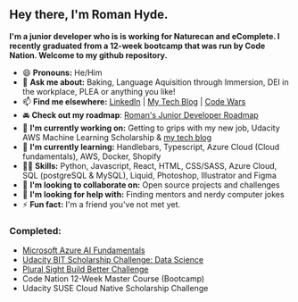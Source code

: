 ## Hey there, I'm Roman Hyde.
**I'm a junior developer who is is working for Naturecan and eComplete. I recently graduated from a 12-week bootcamp that was run by Code Nation. Welcome to my github repository.**

- 😄 **Pronouns:** He/Him
- 💬 **Ask me about:** Baking, Language Aquisition through Immersion, DEI in the workplace, PLEA or anything you like!
- 📫 **Find me elsewhere:** [LinkedIn](https://www.linkedin.com/in/romanhyde/) | [My Tech Blog](https://dev.mrhyde.io/) | [Code Wars](https://www.codewars.com/users/MrHyde)
- 🚘 **Check out my roadmap**: [Roman's Junior Developer Roadmap](https://www.notion.so/3d56b2f1a0fb4acc8f1272426f6b53e5?v=2cea97675e1e4e319a5eec0bced3e293)
- 📝 **I'm currently working on:**  Getting to grips with my new job, Udacity AWS Machine Learning Scholarship & [my tech blog](https://dev.mrhyde.io/)
- 🌱 **I'm currently learning:**  Handlebars, Typescript, Azure Cloud (Cloud fundamentals), AWS, Docker, Shopify
- 👨‍💻 **Skills:** Python, Javascript, React, HTML, CSS/SASS, Azure Cloud, SQL (postgreSQL & MySQL), Liquid, Photoshop, Illustrator and Figma
- 👯 **I'm looking to collaborate on:** Open source projects and challenges
- 🤔 **I'm looking for help with:** Finding mentors and nerdy computer jokes
- ⚡ **Fun fact:** I'm a friend you've not met yet.

### Completed:

- [Microsoft Azure AI Fundamentals](https://www.linkedin.com/feed/update/urn:li:activity:6803047224050782208/)
- [Udacity BIT Scholarship Challenge: Data Science](https://www.linkedin.com/feed/update/urn:li:activity:6814622049626017792/)
- [Plural Sight Build Better Challenge](https://www.linkedin.com/feed/update/urn:li:activity:6813455287173828608/)
- Code Nation 12-Week Master Course (Bootcamp)
- Udacity SUSE Cloud Native Scholarship Challenge

